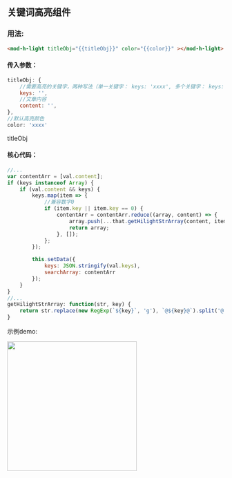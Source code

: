 ## 关键词高亮组件

### 用法:

```html
<mod-h-light titleObj="{{titleObj}}" color="{{color}}" ></mod-h-light>
```

#### 传入参数：

```javascript
titleObj: {
    //需要高亮的关键字，两种写法（单一关键字： keys: 'xxxx', 多个关键字： keys: [{key: 'xxx', color: 'xxx'},{...},{...}]）
    keys: '',
    //文章内容
    content: '',
},
//默认高亮颜色
color: 'xxxx'
```
titleObj

#### 核心代码：

```javascript
//...
var contentArr = [val.content];
if (keys instanceof Array) {
    if (val.content && keys) {
        keys.map(item => {
            //兼容数字0
            if (item.key || item.key == 0) {
                contentArr = contentArr.reduce((array, content) => {
                    array.push(...that.getHilightStrArray(content, item.key));
                    return array;
                }, []);
            };
        });

        this.setData({
            keys: JSON.stringify(val.keys),
            searchArray: contentArr
        });
    }
}
//...
getHilightStrArray: function(str, key) {
    return str.replace(new RegExp(`${key}`, 'g'), `@${key}@`).split('@');
}
```

示例demo:

<image style="width: 300px" src="./keyword.gif"/>